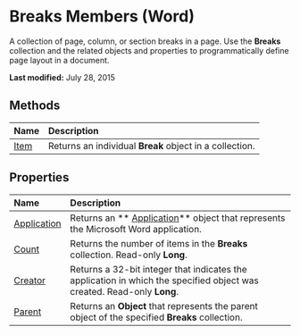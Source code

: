 
# Breaks Members (Word)
A collection of page, column, or section breaks in a page. Use the  **Breaks** collection and the related objects and properties to programmatically define page layout in a document.

 **Last modified:** July 28, 2015


## Methods



|**Name**|**Description**|
|:-----|:-----|
| [Item](da2ee054-e7df-8e16-0034-c76b294456d4.md)|Returns an individual  **Break** object in a collection.|

## Properties



|**Name**|**Description**|
|:-----|:-----|
| [Application](8eb31cf3-76ed-b6e7-c236-cd23c459d8af.md)|Returns an  ** [Application](d1cf6f8f-4e88-bf01-93b4-90a83f79cb44.md)** object that represents the Microsoft Word application.|
| [Count](33af59e1-182b-789d-35b6-a548379bafb0.md)|Returns the number of items in the  **Breaks** collection. Read-only **Long**.|
| [Creator](4324547c-df85-62ed-c238-74b9b9b6deeb.md)|Returns a 32-bit integer that indicates the application in which the specified object was created. Read-only  **Long**.|
| [Parent](b3da9f71-5b10-74cd-f2d9-5dd27fc60c52.md)|Returns an  **Object** that represents the parent object of the specified **Breaks** collection.|
